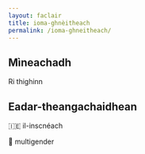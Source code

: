 ```yaml
---
layout: faclair
title: ioma-ghnèitheach
permalink: /ioma-ghneitheach/
---
```


## Mìneachadh

Ri thighinn

## Eadar-theangachaidhean

&#x1f1ee;&#x1f1ea; il-inscnéach

&#x1f3f4;&#xe0067;&#xe0062;&#xe0065;&#xe006e;&#xe0067;&#xe007f; multigender